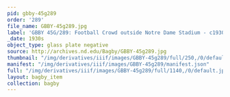 ```yaml
---
pid: gbby-45g289
order: '289'
file_name: GBBY-45g289.jpg
label: 'GBBY 45G/289: Football Crowd outside Notre Dame Stadium - c1930s'
_date: 1930s
object_type: glass plate negative
source: http://archives.nd.edu/Bagby/GBBY-45g289.jpg
thumbnail: "/img/derivatives/iiif/images/GBBY-45g289/full/250,/0/default.jpg"
manifest: "/img/derivatives/iiif/images/GBBY-45g289/manifest.json"
full: "/img/derivatives/iiif/images/GBBY-45g289/full/1140,/0/default.jpg"
layout: bagby_item
collection: bagby
---
```

